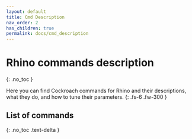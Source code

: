 ```yaml
---
layout: default
title: Cmd Description
nav_order: 2
has_children: true
permalink: docs/cmd_description
---
```


# Rhino commands description
{: .no_toc }

Here you can find Cockroach commands for Rhino and their descriptions, what they do, and how to tune their parameters.
{: .fs-6 .fw-300 }

## List of commands
{: .no_toc .text-delta }